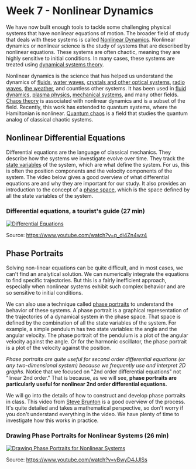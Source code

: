 # Week 7 - Nonlinear Dynamics

We have now built enough tools to tackle some challenging physical systems that have nonlinear equations of motion. The broader field of study that deals with these systems is called [Nonlinear Dynamics](https://en.wikipedia.org/wiki/Nonlinear_system). Nonlinear dynamics or nonlinear science is the study of systems that are described by nonlinear equations. These systems are often chaotic, meaning they are highly sensitive to initial conditions. In many cases, these systems are treated using [dynamical systems theory](https://en.wikipedia.org/wiki/Dynamical_system).

Nonlinear dynamics is the science that has helped us understand the dynamics of [fluids](https://en.wikipedia.org/wiki/Navier%E2%80%93Stokes_equations), [water waves](https://en.wikipedia.org/wiki/Kadomtsev%E2%80%93Petviashvili_equation), [crystals and other optical systems](https://en.wikipedia.org/wiki/Nonlinear_optics), [radio waves](https://en.wikipedia.org/wiki/Li%C3%A9nard_equation), [the weather](https://en.wikipedia.org/wiki/Numerical_weather_prediction), and countless other systems. It has been used in [fluid dynamics](https://en.wikipedia.org/wiki/Turbulence), [plasma physics](https://en.wikipedia.org/wiki/Plasma_modeling), [mechanical systems](https://en.wikipedia.org/wiki/Double_pendulum), and many other fields. [Chaos theory](https://en.wikipedia.org/wiki/Chaos_theory) is associated with nonlinear dynamics and is a subset of the field. Recently, this work has extended to quantum systems, where the Hamiltonian is nonlinear. [Quantum chaos](https://en.wikipedia.org/wiki/Quantum_chaos) is a field that studies the quantum analog of classical chaotic systems.

## Nonlinear Differential Equations 

Differential equations are the language of classical mechanics. They describe how the systems we investigate evolve over time. They track the [state variables](https://en.wikipedia.org/wiki/State_variable) of the system, which are what define the system. For us, this is often the position components and the velocity components of the system. The video below gives a good overview of what differential equations are and why they are important for our study. It also provides an introduction to the concept of a [phase space](https://en.wikipedia.org/wiki/Phase_space), which is the space defined by all the state variables of the system.

### Differential equations, a tourist's guide (27 min)

[![Differential Equations](images/07_start_p_di4Zn4wz4.jpg)](https://www.youtube.com/watch?v=p_di4Zn4wz4)

Source: <https://www.youtube.com/watch?v=p_di4Zn4wz4>

## Phase Portraits

Solving non-linear equations can be quite difficult, and in most cases, we can't find an analytical solution. We can numerically integrate the equations to find specific trajectories. But this is a fairly inefficient approach, especially when nonlinear systems exhibit such complex behavior and are so sensitive to initial conditions. 

We can also use a technique called [phase portraits](https://en.wikipedia.org/wiki/Phase_portrait) to understand the behavior of these systems. A phase portrait is a graphical representation of the trajectories of a dynamical system in the phase space. That space is defined by the combination of all the state variables of the system. For example, a simple pendulum has two state variables: the angle and the angular velocity. The phase portrait of the pendulum is a plot of the angular velocity against the angle. Or for the harmonic oscillator, the phase portrait is a plot of the velocity against the position.

*Phase portraits are quite useful for second order differential equations (or any two-dimensional system) because we frequently use and interpret 2D graphs.* Notice that we focused on "2nd order differential equations" not "linear 2nd order." That is because, as we will see, **phase portraits are particularly useful for nonlinear 2nd order differential equations.**

We will go into the details of how to construct and develop phase portraits in class. This video from [Steve Brunton](https://www.me.washington.edu/facultyfinder/steve-brunton) is a good overview of the process. It's quite detailed and takes a mathematical perspective, so don't worry if you don't understand everything in the video. We have plenty of time to investigate how this works in practice.

### Drawing Phase Portraits for Nonlinear Systems (26 min)

[![Drawing Phase Portraits for Nonlinear Systems](images/07_start_vBwyD4JJlSs.jpg)](https://www.youtube.com/watch?v=vBwyD4JJlSs)

Source: <https://www.youtube.com/watch?v=vBwyD4JJlSs>


